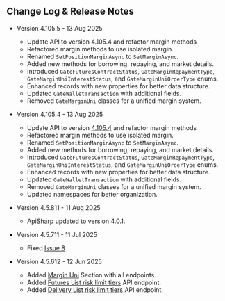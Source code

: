 ## Change Log & Release Notes

* Version 4.105.5 - 13 Aug 2025
  * Update API to version 4.105.4 and refactor margin methods
  * Refactored margin methods to use isolated margin.
  * Renamed `SetPositionMarginAsync` to `SetMarginAsync`.
  * Added new methods for borrowing, repaying, and market details.
  * Introduced `GateFuturesContractStatus`, `GateMarginRepaymentType`, `GateMarginUniInterestStatus`, and `GateMarginUniOrderType` enums.
  * Enhanced records with new properties for better data structure.
  * Updated `GateWalletTransaction` with additional fields.
  * Removed `GateMarginUni` classes for a unified margin system.

* Version 4.105.4 - 13 Aug 2025
  * Update API to version [4.105.4](https://www.gate.com/docs/developers/apiv4/en/#gate-api-v4-105-4) and refactor margin methods
  * Refactored margin methods to use isolated margin.
  * Renamed `SetPositionMarginAsync` to `SetMarginAsync`.
  * Added new methods for borrowing, repaying, and market details.
  * Introduced `GateFuturesContractStatus`, `GateMarginRepaymentType`, `GateMarginUniInterestStatus`, and `GateMarginUniOrderType` enums.
  * Enhanced records with new properties for better data structure.
  * Updated `GateWalletTransaction` with additional fields.
  * Removed `GateMarginUni` classes for a unified margin system.
  * Updated namespaces for better organization.

* Version 4.5.811 - 11 Aug 2025
  * ApiSharp updated to version 4.0.1.

* Version 4.5.711 - 11 Jul 2025
  * Fixed [Issue 8](https://github.com/burakoner/Gate.IO.Api/issues/8)

* Version 4.5.612 - 12 Jun 2025
  * Added [Margin Uni](https://www.gate.com/docs/developers/apiv4/en/#marginuni) Section with all endpoints.
  * Added [Futures List risk limit tiers](https://www.gate.com/docs/developers/apiv4/en/#list-risk-limit-tiers) API endpoint.
  * Added [Delivery List risk limit tiers](https://www.gate.com/docs/developers/apiv4/en/#list-risk-limit-tiers-2) API endpoint.
